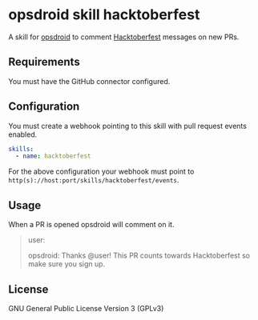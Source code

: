 # opsdroid skill hacktoberfest

A skill for [opsdroid](https://github.com/opsdroid/opsdroid) to comment [Hacktoberfest](https://hacktoberfest.digitalocean.com/) messages on new PRs.

## Requirements

You must have the GitHub connector configured.

## Configuration

You must create a webhook pointing to this skill with pull request events enabled.

```yaml
skills:
  - name: hacktoberfest
```

For the above configuration your webhook must point to `http(s)://host:port/skills/hacktoberfest/events`.

## Usage

When a PR is opened opsdroid will comment on it.

> user: <raises PR>
>
> opsdroid: Thanks @user! This PR counts towards Hacktoberfest so make sure you sign up.

## License

GNU General Public License Version 3 (GPLv3)
